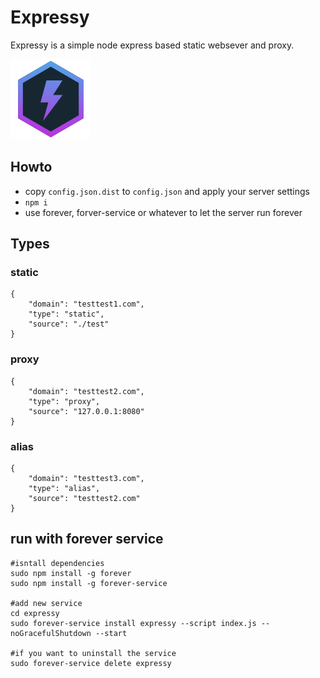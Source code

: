 # Expressy
Expressy is a simple node express based static websever and proxy.

![Expressy Logo](./assets/logo.png)

## Howto
* copy `config.json.dist` to `config.json` and apply your server settings
* `npm i`
* use forever, forver-service or whatever to let the server run forever


## Types
### static
```
{
    "domain": "testtest1.com",
    "type": "static",
    "source": "./test"
}
```

### proxy
```
{
    "domain": "testtest2.com",
    "type": "proxy",
    "source": "127.0.0.1:8080"
}
```

### alias
```
{
    "domain": "testtest3.com",
    "type": "alias",
    "source": "testtest2.com"
}
```

## run with forever service
```
#isntall dependencies
sudo npm install -g forever
sudo npm install -g forever-service

#add new service
cd expressy
sudo forever-service install expressy --script index.js --noGracefulShutdown --start

#if you want to uninstall the service
sudo forever-service delete expressy
```